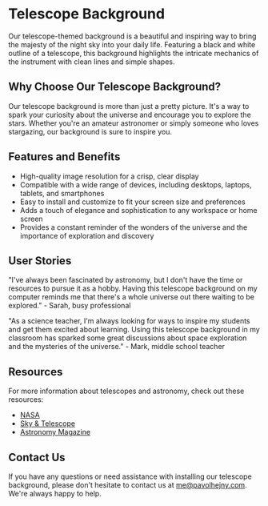 <!--font:Raleway-->

# Telescope Background

Our telescope-themed background is a beautiful and inspiring way to bring the majesty of the night sky into your daily life. Featuring a black and white outline of a telescope, this background highlights the intricate mechanics of the instrument with clean lines and simple shapes.

## Why Choose Our Telescope Background?

Our telescope background is more than just a pretty picture. It's a way to spark your curiosity about the universe and encourage you to explore the stars. Whether you're an amateur astronomer or simply someone who loves stargazing, our background is sure to inspire you.

## Features and Benefits

-   High-quality image resolution for a crisp, clear display
-   Compatible with a wide range of devices, including desktops, laptops, tablets, and smartphones
-   Easy to install and customize to fit your screen size and preferences
-   Adds a touch of elegance and sophistication to any workspace or home screen
-   Provides a constant reminder of the wonders of the universe and the importance of exploration and discovery

## User Stories

"I've always been fascinated by astronomy, but I don't have the time or resources to pursue it as a hobby. Having this telescope background on my computer reminds me that there's a whole universe out there waiting to be explored." - Sarah, busy professional

"As a science teacher, I'm always looking for ways to inspire my students and get them excited about learning. Using this telescope background in my classroom has sparked some great discussions about space exploration and the mysteries of the universe." - Mark, middle school teacher

## Resources

For more information about telescopes and astronomy, check out these resources:

-   [NASA](#)
-   [Sky & Telescope](#)
-   [Astronomy Magazine](#)

## Contact Us

If you have any questions or need assistance with installing our telescope background, please don't hesitate to contact us at me@pavolhejny.com. We're always happy to help.

<!--

Write me content for website with wallpaper which alt text is:

"A black and white outline of a telescope, with clean lines and simple shapes that highlight the intricate mechanics of the instrument."

The name/title of the page should not be 1:1 copy of the alt text but rather a real content of the website which is using this wallpaper.

- Use markdown format
- Start with heading
- Heading should be short and concise
- The content should look like a real website
- The website should not be about the wallpaper, wallpaper is just a related background
- Heading should be contain work "wallpaper" or "background"
- Include real sections like references, contact, user stories, etc. use things relevant to the page purpose.
- Feel free to use structure like headings, bullets, numbering, blockquotes, paragraphs, horizontal lines, etc.
- You can use formatting like bold or _italic_
- You can include UTF-8 emojis
- Links should be only #hash anchors (and you can refer to the document itself)
- Do not include images


---


# Explore the Stars with Our Telescope-Themed Wallpaper

Looking for a way to bring the beauty of the night sky into your everyday life? Our telescope-themed wallpaper is the perfect choice. Featuring a black and white outline of a telescope, this wallpaper showcases the intricate mechanics of the instrument with clean lines and simple shapes.

## Why Choose Our Telescope Wallpaper?

Our telescope wallpaper is more than just a beautiful background for your computer or mobile device. It's also a way to inspire your curiosity about the universe and encourage you to explore the stars. Whether you're an amateur astronomer or simply someone who loves stargazing, our wallpaper is sure to spark your imagination.

## Features and Benefits

- High-quality image resolution for a crisp, clear display
- Compatible with a wide range of devices, including desktops, laptops, tablets, and smartphones
- Easy to install and customize to fit your screen size and preferences
- Adds a touch of elegance and sophistication to any workspace or home screen
- Provides a constant reminder of the wonders of the universe and the importance of exploration and discovery

## User Stories

"I love astronomy and have always been fascinated by telescopes. When I saw this wallpaper, I knew I had to have it. Now every time I look at my computer, I'm reminded of the beauty and mystery of the universe." - Jane, amateur astronomer

"I work in a busy office and sometimes feel overwhelmed by the stress and chaos around me. Having this telescope wallpaper on my desktop helps me stay focused and calm, reminding me to take a step back and appreciate the bigger picture." - John, office worker

## References

For more information about telescopes and astronomy, check out these resources:

- [NASA](#)
- [Sky & Telescope](#)
- [Astronomy Magazine](#)

## Contact Us

Have questions about our telescope wallpaper or need help with installation? Contact us at me@pavolhejny.com and we'll be happy to assist you.


---


Heading should not include word "wallpaper". The website should not be about the wallpaper itself, wallpaper is just a related background, rewrite whole content.


---


# Discover the Wonders of the Universe with Our Telescope-Themed Background

Our telescope-themed background is a beautiful and inspiring way to bring the majesty of the night sky into your daily life. Featuring a black and white outline of a telescope, this background highlights the intricate mechanics of the instrument with clean lines and simple shapes.

## Why Choose Our Telescope Background?

Our telescope background is more than just a pretty picture. It's a way to spark your curiosity about the universe and encourage you to explore the stars. Whether you're an amateur astronomer or simply someone who loves stargazing, our background is sure to inspire you.

## Features and Benefits

- High-quality image resolution for a crisp, clear display
- Compatible with a wide range of devices, including desktops, laptops, tablets, and smartphones
- Easy to install and customize to fit your screen size and preferences
- Adds a touch of elegance and sophistication to any workspace or home screen
- Provides a constant reminder of the wonders of the universe and the importance of exploration and discovery

## User Stories

"I've always been fascinated by astronomy, but I don't have the time or resources to pursue it as a hobby. Having this telescope background on my computer reminds me that there's a whole universe out there waiting to be explored." - Sarah, busy professional

"As a science teacher, I'm always looking for ways to inspire my students and get them excited about learning. Using this telescope background in my classroom has sparked some great discussions about space exploration and the mysteries of the universe." - Mark, middle school teacher

## Resources

For more information about telescopes and astronomy, check out these resources:

- [NASA](#)
- [Sky & Telescope](#)
- [Astronomy Magazine](#)

## Contact Us

If you have any questions or need assistance with installing our telescope background, please don't hesitate to contact us at me@pavolhejny.com. We're always happy to help.

-->
